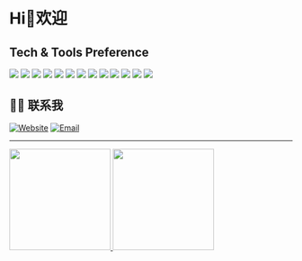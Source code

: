 # Hi👋欢迎

## Tech & Tools Preference

<p >
  <img src="https://img.shields.io/badge/-c++-green?style=flat&logo=c&logoColor=00c8ff">
  <img src = "https://img.shields.io/badge/-OpenGL-blueviolet?style=flat&logo=opengl&logoColor=white">
  <img src="https://img.shields.io/badge/-vtk-blue?style=flat&logo=v&logoColor=ffffff">
  <img src="https://img.shields.io/badge/-OpenCV-green?style=flat&logo=opencv&logoColor=ffffff">
  <img src="https://img.shields.io/badge/-Qt-eed78?style=flat&logo=qt&logoColor=ffffff">
  <img src="https://img.shields.io/badge/-Python-yellow?style=flat&logo=python&logoColor=ffffff">
  <img src="https://img.shields.io/badge/-Go-success?style=flat&logo=go&logoColor=ffffff">
  <img src="https://img.shields.io/badge/-MySql-red?style=flat&logo=mysql&logoColor=12345">
  <img src="http://img.shields.io/badge/-Hexo-ff69b4?style=flat&logo=hexo&logoColor=white">
  <img src="http://img.shields.io/badge/-Git-F1502F?style=flat&logo=git&logoColor=FFFFFF">
  <img src="http://img.shields.io/badge/-Github-000000?style=flat&logo=github&logoColor=FFFFFF">
  <img src="http://img.shields.io/badge/-VS%20Code-007ACC?style=flat&logo=visual%20studio%20code&logoColor=white">
  <img src="http://img.shields.io/badge/-CMake-007A1C?style=flat&logo=cmake&logoColor=white">
</p>

## 🤝🏻 联系我

<p >
  <a href="https://blog.ours1984.top/"><img alt="Website" src="https://img.shields.io/badge/Website-https://blog.ours1984.top-blue?style=flat-square&logo=google-chrome"></a>
  <a href="mailto:xiao7760091@163.com"><img alt="Email" src="https://img.shields.io/badge/Email-xiao7760091@163.com-blue?style=flat-square&logo=gmail"></a>
</p>

---

<a href="https://github.com/xiaoqide">
  <img height="180em" src="https://github-readme-stats.vercel.app/api?username=xiaoqide&theme=buefy&show_icons=true" />
  <img height="180em" src="https://github-readme-stats.vercel.app/api/top-langs/?username=thewtex&theme=buefy&layout=compact" />
</a>
